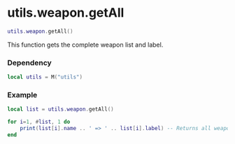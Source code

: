 # utils.weapon.getAll

```lua
utils.weapon.getAll()
```
This function gets the complete weapon list and label.

### Dependency
```lua
local utils = M("utils")
```

### Example
```lua
local list = utils.weapon.getAll()

for i=1, #list, 1 do
    print(list[i].name .. ' => ' .. list[i].label) -- Returns all weapons with name and label
end
```

